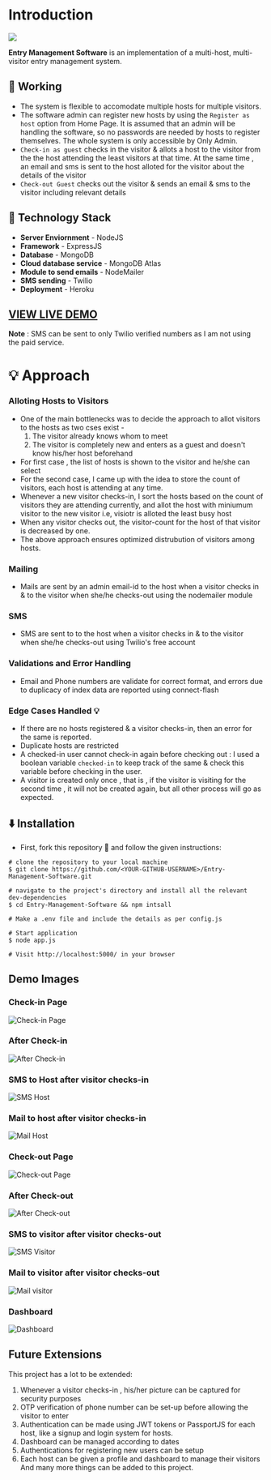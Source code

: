 # Introduction
![](https://github.com/Manvityagi/Entry-Management-Software/raw/master/images/EMS1.png)

**Entry Management Software** is an implementation of a multi-host, multi-visitor entry management system.
## 🔨  Working
  - The system is flexible to accomodate multiple hosts for multiple visitors. 
  - The software admin can register new hosts by using the ```Register as host``` option from Home Page. It is assumed that an admin will be handling the software, so no passwords are needed by hosts to register themselves. The whole system is only accessible by Only Admin. 
  - ```Check-in as guest``` checks in the visitor & allots a host to the visitor from the the host attending the least visitors at that time. At the same time , an email and sms is sent to the host alloted for the visitor about the details of the visitor
  - ```Check-out Guest``` checks out the visitor & sends an email & sms to the visitor including relevant details
  
## 🚧  Technology Stack
- **Server Enviornment** - NodeJS
- **Framework** - ExpressJS
- **Database** - MongoDB
- **Cloud database service** - MongoDB Atlas
- **Module to send emails** - NodeMailer
- **SMS sending** - Twilio
- **Deployment** - Heroku

## [VIEW LIVE DEMO](https://hidden-savannah-59110.herokuapp.com/)
**Note** : SMS can be sent to only Twilio verified numbers as I am not using the paid service.

# 💡 Approach
### Alloting Hosts to Visitors
 - One of the main bottlenecks was to decide the approach to allot visitors to the hosts as two cses exist - 
    1. The visitor already knows whom to meet
    2. The visitor is completely new and enters as a guest and doesn't know his/her host beforehand
 - For first case , the list of hosts is shown to the visitor and he/she can select
 - For the second case, I came up with the idea to store the count of visitors, each host is attending at any time.
 - Whenever a new visitor checks-in, I sort the hosts based on the count of visitors they are attending currently, and allot the host with miniumum visitor to the new visitor i.e, visiotr is alloted the least busy host
 - When any visitor checks out, the visitor-count for the host of that visitor is decreased by one.
 - The above approach ensures optimized distrubution of visitors among hosts.
 ### Mailing 
- Mails are sent by an admin email-id to the host when a visitor checks in & to the visitor when she/he checks-out using the nodemailer module
### SMS
- SMS are sent to to the host when a visitor checks in & to the visitor when she/he checks-out using Twilio's free account
### Validations and Error Handling
- Email and Phone numbers are validate for correct format, and errors due to duplicacy of index data are reported using connect-flash
### Edge Cases Handled 💡
- If there are no hosts registered & a visitor checks-in, then an error for the same is reported.
- Duplicate hosts are restricted
- A checked-in user cannot check-in again before checking out : I used a boolean variable ```checked-in``` to keep track of the same & check this variable before checking in the user.
- A visitor is created only once , that is , if the visitor is visiting for the second time , it will not be created again, but all other process will go as expected.



## ⬇️ Installation
 - First, fork this repository 🍴 and follow the given instructions:
 ```
 # clone the repository to your local machine
$ git clone https://github.com/<YOUR-GITHUB-USERNAME>/Entry-Management-Software.git

# navigate to the project's directory and install all the relevant dev-dependencies
$ cd Entry-Management-Software && npm intsall

# Make a .env file and include the details as per config.js 

# Start application
$ node app.js

# Visit http://localhost:5000/ in your browser
 ```
 
 ## Demo Images
 ### Check-in Page
 ![Check-in Page](https://github.com/Manvityagi/Entry-Management-Software/raw/master/images/checkin.png)
 ### After Check-in
 ![After Check-in](https://github.com/Manvityagi/Entry-Management-Software/raw/master/images/After_checkin.png)
 ### SMS to Host after visitor checks-in
 ![SMS Host](https://github.com/Manvityagi/Entry-Management-Software/raw/master/images/sms_host.png)
 ### Mail to host after visitor checks-in
 ![Mail Host](https://github.com/Manvityagi/Entry-Management-Software/raw/master/images/mail_host.png)
 ### Check-out Page
 ![Check-out Page](https://github.com/Manvityagi/Entry-Management-Software/raw/master/images/check_out.png)
 ### After Check-out
 ![After Check-out](https://github.com/Manvityagi/Entry-Management-Software/raw/master/images/after_checkout.png)
 ### SMS to visitor after visitor checks-out
 ![SMS Visitor](https://github.com/Manvityagi/Entry-Management-Software/raw/master/images/sms_visitor.png)
 ### Mail to visitor after visitor checks-out
 ![Mail visitor](https://github.com/Manvityagi/Entry-Management-Software/raw/master/images/mail_visitor.png)
 ### Dashboard
 ![Dashboard](https://github.com/Manvityagi/Entry-Management-Software/raw/master/images/dashboard.png)

  ## Future Extensions
  This project has a lot to be extended: 
  1. Whenever a visitor checks-in , his/her picture can be captured for security purposes
  2. OTP verification of phone number can be set-up before allowing the visitor to enter
  3. Authentication can be made using JWT tokens or PassportJS for each host, like a signup and login system for hosts.
  4. Dashboard can be managed according to dates 
  5. Authentications for registering new users can be setup
  6. Each host can be given a profile and dashboard to manage their visitors
And many more things can be added to this project. 




